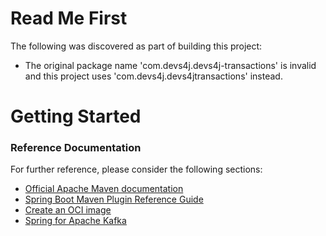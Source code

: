 # Read Me First
The following was discovered as part of building this project:

* The original package name 'com.devs4j.devs4j-transactions' is invalid and this project uses 'com.devs4j.devs4jtransactions' instead.

# Getting Started

### Reference Documentation
For further reference, please consider the following sections:

* [Official Apache Maven documentation](https://maven.apache.org/guides/index.html)
* [Spring Boot Maven Plugin Reference Guide](https://docs.spring.io/spring-boot/docs/2.5.4/maven-plugin/reference/html/)
* [Create an OCI image](https://docs.spring.io/spring-boot/docs/2.5.4/maven-plugin/reference/html/#build-image)
* [Spring for Apache Kafka](https://docs.spring.io/spring-boot/docs/2.5.4/reference/htmlsingle/#boot-features-kafka)

